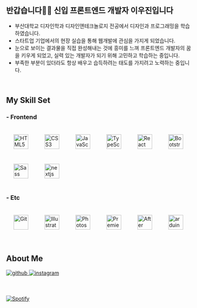 

## 반갑습니다🖐🏻 신입 프론트엔드 개발자 이우진입니다  
  

- 부산대학교 디자인학과 디자인앤테크놀로지 전공에서 디자인과 프로그래밍을 학습하였습니다.
- 스타트업 기업에서의 현장 실습을 통해 웹개발에 관심을 가지게 되었습니다.
- 눈으로 보이는 결과물을 직접 완성해내는 것에 흥미를 느껴 프론트엔드 개발자의 꿈을 키우게 되었고, 실력 있는 개발자가 되기 위해 고민하고 학습하는 중입니다.
- 부족한 부분이 있더라도 항상 배우고 습득하려는 태도를 가지려고 노력하는 중입니다.
<br/>  

## My Skill Set  
### - Frontend  
<div align="left">  
<img style="margin: 20px" src="https://profilinator.rishav.dev/skills-assets/html5-original-wordmark.svg" alt="HTML5" height="40" />  
<img style="margin: 20px" src="https://profilinator.rishav.dev/skills-assets/css3-original-wordmark.svg" alt="CSS3" height="40" />  
<img style="margin: 20px" src="https://profilinator.rishav.dev/skills-assets/javascript-original.svg" alt="JavaScript" height="40" />  
<img style="margin: 20px" src="https://profilinator.rishav.dev/skills-assets/typescript-original.svg" alt="TypeScript" height="40" />  
<img style="margin: 20px" src="https://profilinator.rishav.dev/skills-assets/react-original-wordmark.svg" alt="React" height="40" />  
<img style="margin: 20px" src="https://profilinator.rishav.dev/skills-assets/bootstrap-plain.svg" alt="Bootstrap" height="40" />  
<img style="margin: 20px" src="https://profilinator.rishav.dev/skills-assets/sass-original.svg" alt="Sass" height="40" />  
<img style="margin: 20px" src="https://cdn.worldvectorlogo.com/logos/nextjs-2.svg" alt="nextjs" width="40" height="40"/>
</div>  

### - Etc  
<div align="left">  
<img style="margin: 20px" src="https://profilinator.rishav.dev/skills-assets/git-scm-icon.svg" alt="Git" height="40" />  
<img style="margin: 20px" src="https://profilinator.rishav.dev/skills-assets/adobe_illustrator-icon.svg" alt="Illustrator" height="40" />  
<img style="margin: 20px" src="https://profilinator.rishav.dev/skills-assets/photoshop-plain.svg" alt="Photoshop" height="40" />  
<img style="margin: 20px" src="https://profilinator.rishav.dev/skills-assets/adobepremierepro.png" alt="Premiere Pro" height="40" />  
<img style="margin: 20px" src="https://profilinator.rishav.dev/skills-assets/aftereffects.png" alt="After Effects" height="40" />  
<img style="margin: 20px" src="https://cdn.worldvectorlogo.com/logos/arduino-1.svg" alt="arduino" height="40"/>
</div>
<br/>


## About Me
<div align="left">
<a href="https://github.com/nijoow" target="_blank">
<img src=https://img.shields.io/badge/github-%2324292e.svg?&style=for-the-badge&logo=github&logoColor=white alt="github" style="margin-bottom: 5px;" />
</a>
<a href="https://www.instagram.com/ni.joow" target="_blank">
<img src=https://img.shields.io/badge/instagram-%23000000.svg?&style=for-the-badge&logo=instagram&color=A30B56&logoColor=white alt="instagram" style="margin-bottom: 5px;" />
</a> 
</div>  
<br/>
<br/>  


[![Spotify](https://novatorem-nijoow.vercel.app/api/spotify?background_color=0d1117&border_color=ffffff)](https://open.spotify.com/user/31z26ebvmvfzme53xtmbpjfs4rau)

